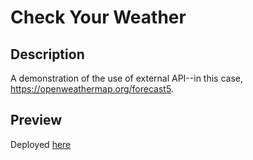 # Check Your Weather

## Description
A demonstration of the use of external API--in this case, https://openweathermap.org/forecast5.


## Preview

Deployed [here](link)
